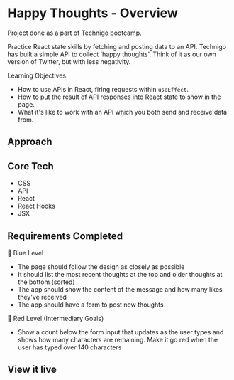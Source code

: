 # Happy Thoughts - Overview
Project done as a part of Technigo bootcamp.

Practice React state skills by fetching and posting data to an API. Technigo has built a simple API to collect 'happy thoughts'. Think of it as our own version of Twitter, but with less negativity.



Learning Objectives:
- How to use APIs in React, firing requests within `useEffect`.
- How to put the result of API responses into React state to show in the page.
- What it's like to work with an API which you both send and receive data from.

## Approach


## Core Tech
- CSS
- API
- React
- React Hooks
- JSX



## Requirements Completed
🔵  Blue Level
- The page should follow the design as closely as possible
- It should list the most recent thoughts at the top and older thoughts at the bottom (sorted)
- The app should show the content of the message and how many likes they've received
- The app should have a form to post new thoughts
<!-- - Implement the heart button to send likes on a thought -->

🔴  Red Level (Intermediary Goals)
- Show a count below the form input that updates as the user types and shows how many characters are remaining. Make it go red when the user has typed over 140 characters
<!-- - When POSTing a new thought, if the message was empty, too long, or too short, you get an error message back from the API. Use this to set some sort of `error` state to show a friendly message to your user. (Hint: Use the network tab of the developer tools in your browser) -->

<!-- ⚫  Black Level (Advanced Goals) -->
<!-- - Handle loading states -->
<!-- - **Hint** -->
<!-- - Keep count of how many different posts you have liked (different from how many times a post has been liked). Keep count and display it in some way. You could even go as far as to store this number in [localStorage](https://developer.mozilla.org/en-US/docs/Web/API/Window/localStorage) so that when the page is reloaded, the initial state can be set from the number you've stored. -->
<!-- - Add an animation for when a new thought is submitted and appears in the list below -->

## View it live
